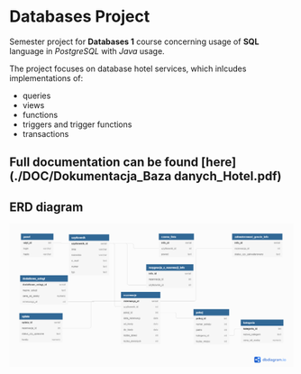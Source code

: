 # Databases Project
Semester project for **Databases 1** course concerning usage of **SQL** language in *PostgreSQL* with *Java* usage.

The project focuses on database hotel services, which inlcudes implementations of:
* queries
* views
* functions
* triggers and trigger functions
* transactions

## Full documentation can be found [here](./DOC/Dokumentacja_Baza danych_Hotel.pdf)

## ERD diagram 
![diagram](DOC/Baza_danych_hotel.png)
